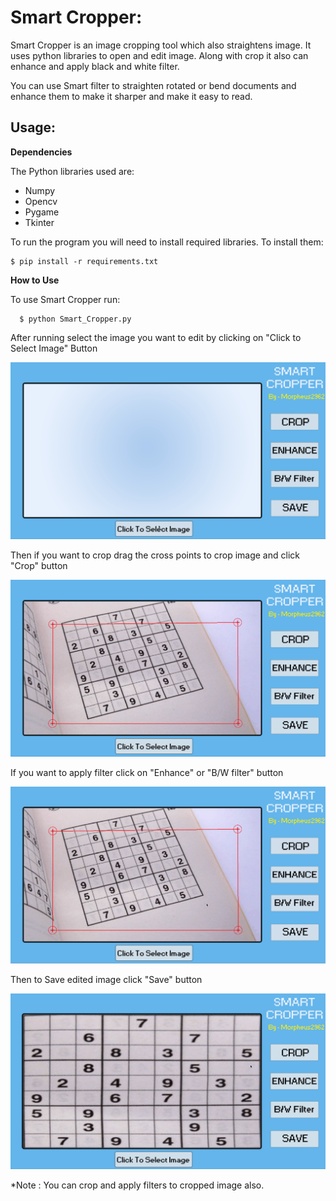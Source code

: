 # Smart Cropper:


Smart Cropper is an image cropping tool which also straightens image. It uses python libraries to open and edit image. Along with crop it also can enhance and apply black and white filter.

You can use Smart filter to straighten rotated or bend documents and enhance them to make it sharper and make it easy to read.

## Usage: 

**Dependencies**

The Python libraries used are:


  * Numpy
  * Opencv
  * Pygame
  * Tkinter

To run the program you will need to install required libraries. To install them:

	$ pip install -r requirements.txt


**How to Use**

To use Smart Cropper run:

	  $ python Smart_Cropper.py


After running select the image you want to edit by clicking on "Click to Select Image" Button

   

   

![Select Image](Video/Select_Image.gif)





Then if you want to crop drag the cross points to crop image and click "Crop" button

![Crop Image](Video/Crop_image.gif)



If you want to apply filter click on "Enhance" or "B/W filter" button

![Filter Image](Video/filter.gif)



Then to Save edited image click "Save" button

![Save Image](Video/save.gif)



*Note : You can crop and apply filters to cropped image also.
